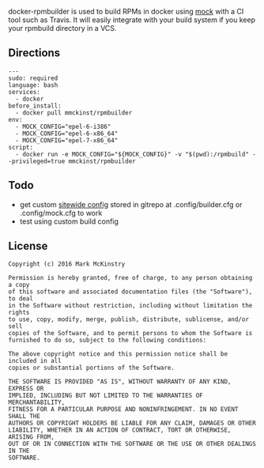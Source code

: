 docker-rpmbuilder is used to build RPMs in docker using
[mock](https://fedoraproject.org/wiki/Mock) with a CI tool such as Travis. It
will easily integrate with your build system if you keep your rpmbuild directory
in a VCS.


Directions
---
```
---
sudo: required
language: bash
services:
  - docker
before_install:
  - docker pull mmckinst/rpmbuilder
env:
  - MOCK_CONFIG="epel-6-i386"
  - MOCK_CONFIG="epel-6-x86_64"
  - MOCK_CONFIG="epel-7-x86_64"
script:
  - docker run -e MOCK_CONFIG="${MOCK_CONFIG}" -v "$(pwd):/rpmbuild" --privileged=true mmckinst/rpmbuilder
```

Todo
---
* get custom [sitewide config](https://fedoraproject.org/wiki/Mock#Generate_custom_config_file) stored in gitrepo at .config/builder.cfg or .config/mock.cfg to work
* test using custom build config

License
---
```
Copyright (c) 2016 Mark McKinstry

Permission is hereby granted, free of charge, to any person obtaining a copy
of this software and associated documentation files (the "Software"), to deal
in the Software without restriction, including without limitation the rights
to use, copy, modify, merge, publish, distribute, sublicense, and/or sell
copies of the Software, and to permit persons to whom the Software is
furnished to do so, subject to the following conditions:

The above copyright notice and this permission notice shall be included in all
copies or substantial portions of the Software.

THE SOFTWARE IS PROVIDED "AS IS", WITHOUT WARRANTY OF ANY KIND, EXPRESS OR
IMPLIED, INCLUDING BUT NOT LIMITED TO THE WARRANTIES OF MERCHANTABILITY,
FITNESS FOR A PARTICULAR PURPOSE AND NONINFRINGEMENT. IN NO EVENT SHALL THE
AUTHORS OR COPYRIGHT HOLDERS BE LIABLE FOR ANY CLAIM, DAMAGES OR OTHER
LIABILITY, WHETHER IN AN ACTION OF CONTRACT, TORT OR OTHERWISE, ARISING FROM,
OUT OF OR IN CONNECTION WITH THE SOFTWARE OR THE USE OR OTHER DEALINGS IN THE
SOFTWARE.
```
